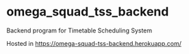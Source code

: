 # omega_squad_tss_backend
Backend program for Timetable Scheduling System

Hosted in https://omega-squad-tss-backend.herokuapp.com/
